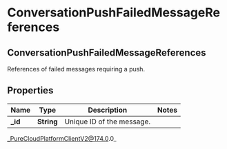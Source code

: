 # ConversationPushFailedMessageReferences

## ConversationPushFailedMessageReferences
References of failed messages requiring a push.

## Properties

|Name | Type | Description | Notes|
|------------ | ------------- | ------------- | -------------|
| **_id** | **String** | Unique ID of the message. | |



_PureCloudPlatformClientV2@174.0.0_
